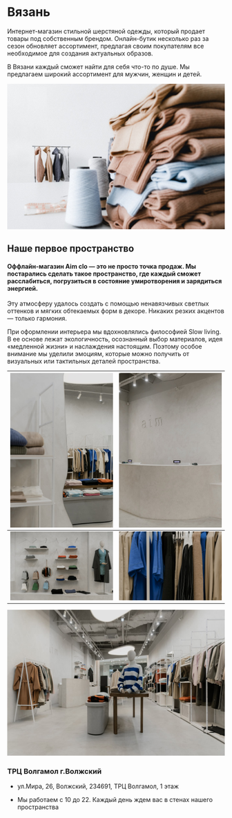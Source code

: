 # Вязань

Интернет-магазин стильной шерстяной одежды, который продает товары под собственным брендом. 
Онлайн-бутик несколько раз за сезон обновляет ассортимент, предлагая своим 
покупателям все необходимое для создания актуальных образов. 

В Вязани каждый сможет найти для себя что-то по душе. Мы предлагаем широкий ассортимент для мужчин, женщин и детей.




![vyazan](pools/static/pools/img/Group_1.png)


## Наше первое пространство

#### Оффлайн-магазин Aim clo — это не просто точка продаж. Мы постарались сделать такое пространство, где каждый сможет расслабиться, погрузиться в состояние умиротворения и зарядиться энергией.

Эту атмосферу удалось создать с помощью ненавязчивых светлых оттенков и мягких обтекаемых форм в декоре. Никаких резких акцентов — только гармония.
	
При оформлении интерьера мы вдохновлялись философией Slow living. В ее основе лежат экологичность, осознанный выбор материалов, идея «медленной жизни» и наслаждения настоящим. Поэтому особое внимание мы уделили эмоциям, которые можно получить от визуальных или тактильных деталей пространства.


| ![vyazan](pools/static/pools/img/item6.jpg) | ![vyazan](pools/static/pools/img/item7.jpg) |
|-----------------------------------------------|-----------------------------------------------|
| ![vyazan](pools/static/pools/img/item8.jpg) | ![vyazan](pools/static/pools/img/item4.jpg) |

![vyazan](pools/static/pools/img/12345.jpg)
### ТРЦ Волгамол г.Волжский

- ул.Мира, 26, Волжский, 234691,
ТРЦ Волгамол,
1 этаж


- Мы работаем с 10 до 22.
Каждый день ждем вас в стенах нашего пространства
